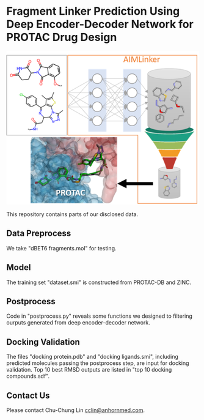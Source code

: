 # Fragment Linker Prediction Using Deep Encoder-Decoder Network for PROTAC Drug Design

![](AIMLinker.png)

This repository contains parts of our disclosed data. 

## Data Preprocess
We take "dBET6 fragments.mol" for testing.

## Model
The training set "dataset.smi" is constructed from PROTAC-DB and ZINC.

## Postprocess
Code in "postprocess.py" reveals some functions we designed to filtering ourputs generated from deep encoder-decoder network.

## Docking Validation
The files "docking protein.pdb" and "docking ligands.smi", including predicted molecules passing the postprocess step, are input for docking validation. Top 10 best RMSD outputs are listed in "top 10 docking compounds.sdf".

## Contact Us
Please contact Chu-Chung Lin [cclin@anhornmed.com](mailto:cclin@anhornmed.com).
